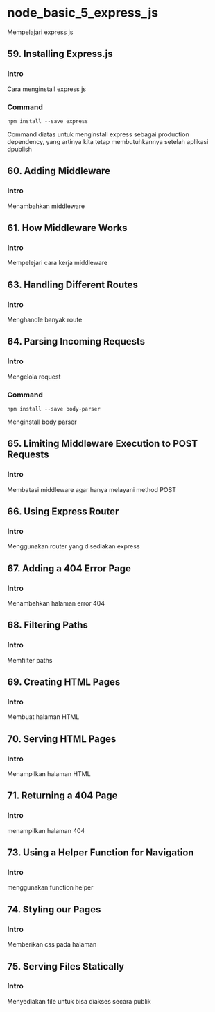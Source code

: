 # node_basic_5_express_js

Mempelajari express js

## 59. Installing Express.js

### Intro

Cara menginstall express js

### Command

```
npm install --save express
```

Command diatas untuk menginstall express sebagai production dependency, yang artinya kita tetap membutuhkannya setelah aplikasi dpublish

## 60. Adding Middleware

### Intro

Menambahkan middleware

## 61. How Middleware Works

### Intro

Mempelejari cara kerja middleware

## 63. Handling Different Routes

### Intro

Menghandle banyak route

## 64. Parsing Incoming Requests

### Intro

Mengelola request

### Command

```
npm install --save body-parser
```

Menginstall body parser

## 65. Limiting Middleware Execution to POST Requests

### Intro

Membatasi middleware agar hanya melayani method POST

## 66. Using Express Router

### Intro

Menggunakan router yang disediakan express

## 67. Adding a 404 Error Page

### Intro

Menambahkan halaman error 404

## 68. Filtering Paths

### Intro

Memfilter paths

## 69. Creating HTML Pages

### Intro

Membuat halaman HTML

## 70. Serving HTML Pages

### Intro

Menampilkan halaman HTML

## 71. Returning a 404 Page

### Intro

menampilkan halaman 404

## 73. Using a Helper Function for Navigation

### Intro

menggunakan function helper

## 74. Styling our Pages

### Intro

Memberikan css pada halaman

## 75. Serving Files Statically

### Intro

Menyediakan file untuk bisa diakses secara publik
